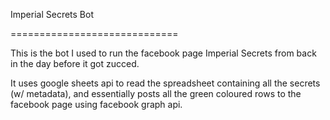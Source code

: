 Imperial Secrets Bot

=============================

This is the bot I used to run the facebook page Imperial Secrets from back in the day before it got zucced.

It uses google sheets api to read the spreadsheet containing all the secrets (w/ metadata), and essentially posts all the green coloured rows to the facebook page using facebook graph api. 